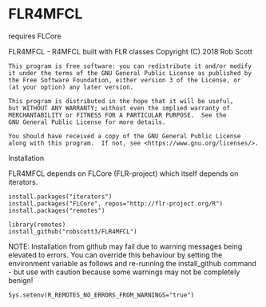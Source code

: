# FLR4MFCL

requires FLCore 

FLR4MFCL - R4MFCL built with FLR classes
Copyright (C) 2018  Rob Scott

    This program is free software: you can redistribute it and/or modify
    it under the terms of the GNU General Public License as published by
    the Free Software Foundation, either version 3 of the License, or
    (at your option) any later version.

    This program is distributed in the hope that it will be useful,
    but WITHOUT ANY WARRANTY; without even the implied warranty of
    MERCHANTABILITY or FITNESS FOR A PARTICULAR PURPOSE.  See the
    GNU General Public License for more details.

    You should have received a copy of the GNU General Public License
    along with this program.  If not, see <https://www.gnu.org/licenses/>.
    
Installation

FLR4MFCL depends on FLCore (FLR-project) which itself depends on iterators.
```{r}
install.packages("iterators")
install.packages("FLCore", repos="http://flr-project.org/R")
install.packages("remotes")

library(remotes)
install_github("robscott3/FLR4MFCL")
```

NOTE: Installation from github may fail due to warning messages being elevated to errors. You can override this behaviour by setting the environment variable as follows and re-running the install_github command - but use with caution because some warnings may not be completely benign!
```{r}
Sys.setenv(R_REMOTES_NO_ERRORS_FROM_WARNINGS="true")
```
